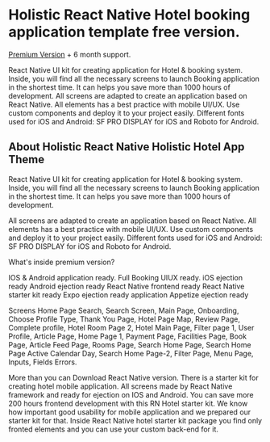 # Holistic React Native Hotel booking application template free version.


[Premium Version](https://market.nativebase.io/view/react-native-holistic-hotel-app-theme?affiliate_code=27171700-ALE-663357) + 6 month support.

React Native UI kit for creating application for Hotel &amp; booking system. Inside, you will find all the necessary screens to launch Booking application in the shortest time. It can helps you save more than 1000 hours of development.  All screens are adapted to create an application based on React Native. All elements has a best practice with mobile UI/UX. Use custom components and deploy it to your project easily. Different fonts used for iOS and Android: SF PRO DISPLAY for iOS and Roboto for Android.


## About Holistic React Native Holistic Hotel App Theme

React Native UI kit for creating application for Hotel & booking system. Inside, you will find all the necessary screens to launch Booking application in the shortest time. It can helps you save more than 1000 hours of development.

All screens are adapted to create an application based on React Native. All elements has a best practice with mobile UI/UX. Use custom components and deploy it to your project easily.
Different fonts used for iOS and Android: SF PRO DISPLAY for iOS and Roboto for Android.

What's inside premium version?

IOS & Android application ready.
Full Booking UIUX ready.
iOS ejection ready
Android ejection ready
React Native frontend ready
React Native starter kit ready
Expo ejection ready application
Appetize ejection ready


Screens
Home Page Search, Search Screen, Main Page, Onboarding, Choose Profile Type, Thank You Page, Hotel Page Map, Review Page, Complete profile, Hotel Room Page 2, Hotel Main Page, Filter page 1, User Profile, Article Page, Home Page 1, Payment Page, Facilities Page, Book Page, Article Feed Page, Rooms Page, Search Home Page, Search Home Page Active Calendar Day, Search Home Page-2, Filter Page, Menu Page, Inputs, Fields Errors.

More than you can Download React Native version. There is a starter kit for creating hotel mobile application. All screens made by React Native framework and ready for ejection on IOS and Android. You can save more 200 hours frontend development with this RN Hotel starter kit. We know how important good usability for mobile application and we prepared our starter kit for that. Inside React Native hotel starter kit package you find only fronted elements and you can use your custom back-end for it.

